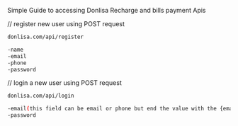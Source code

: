 Simple Guide to accessing Donlisa Recharge and bills payment Apis

// register new user using POST request

``` bash
donlisa.com/api/register

-name
-email
-phone
-password
```

// login a new user using POST request
``` bash
donlisa.com/api/login

-email(this field can be email or phone but end the value with the {email} property)
-password
```